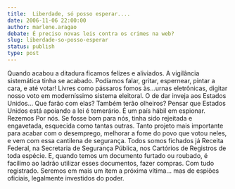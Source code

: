 ```yaml
---
title:  Liberdade, só posso esperar....
date: 2006-11-06 22:00:00
author: marlene.aragao
debate: É preciso novas leis contra os crimes na web? 
slug: liberdade-so-posso-esperar
status: publish 
type: post
---
```


Quando acabou a ditadura ficamos felizes e aliviados. A vigilância sistemática tinha se acabado. Podíamos falar, gritar, espernear, pintar a cara, e até votar! Livres como pássaros fomos às...urnas eletrônicas, digitar nosso voto em moderníssimo sistema eleitoral. O de dar inveja aos Estados Unidos... Que farão com elas? Também terão olheiros? Pensar que Estados Unidos está apoiando a lei é temerário. É um país hábil em espionar. Rezemos 
Por nós. Se fosse bom para nós, tinha sido rejeitada e engavetada, esquecida como tantas outras. Tanto projeto mais importante para acabar com o desemprego, melhorar a fome do povo que votou neles, e vem com essa cantilena de segurança. Todos somos fichados já Receita Federal, na Secretaria de Segurança Pública, nos Cartórios de Registros de toda espécie. E, quando temos um documento furtado ou roubado, é facílimo ao ladrão utilizar esses documentos, fazer compras. Com tudo registrado. Seremos em mais um item a próxima vítima... mas de espiões oficiais, legalmente investidos do poder.
